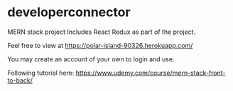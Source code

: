 # developerconnector
MERN stack project
Includes React Redux as part of the project.

Feel free to view at https://polar-island-90326.herokuapp.com/

You may create an account of your own to login and use.

Following tutorial here: https://www.udemy.com/course/mern-stack-front-to-back/
